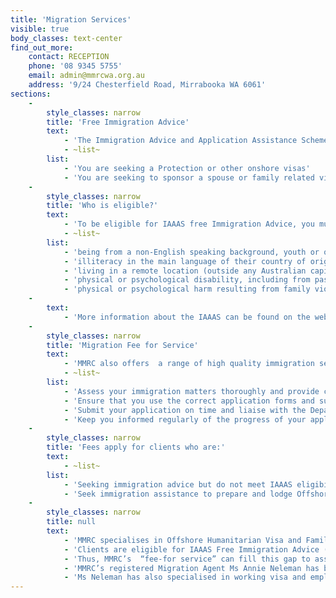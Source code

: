 ```yaml
---
title: 'Migration Services'
visible: true
body_classes: text-center
find_out_more:
    contact: RECEPTION
    phone: '08 9345 5755'
    email: admin@mmrcwa.org.au
    address: '9/24 Chesterfield Road, Mirrabooka WA 6061'
sections:
    -
        style_classes: narrow
        title: 'Free Immigration Advice'
        text:
            - 'The Immigration Advice and Application Assistance Scheme (IAAAS) offer free Immigration advice to an eligible client in person, or by phone, if:'
            - ~list~
        list:
            - 'You are seeking a Protection or other onshore visas'
            - 'You are seeking to sponsor a spouse or family related visa applicant'
    -
        style_classes: narrow
        title: 'Who is eligible?'
        text:
            - 'To be eligible for IAAAS free Immigration Advice, you must be in Australia and must meet eligibility criteria as a “disadvantaged person”. A “disadvantaged person” is in financial hardship and is disadvantaged due to:'
            - ~list~
        list:
            - 'being from a non-English speaking background, youth or other cultural issues such as gender barriers.'
            - 'illiteracy in the main language of their country of origin'
            - 'living in a remote location (outside any Australian capital city, except areas with known registered migration agents)'
            - 'physical or psychological disability, including from past torture or trauma, or'
            - 'physical or psychological harm resulting from family violence.'
    -
        text:
            - 'More information about the IAAAS can be found on the website of the Department of Immigration and Border Protection (DIBP) at https://www.border.gov.au/about/corporate/information/fact-sheets/63advice)'
    -
        style_classes: narrow
        title: 'Migration Fee for Service'
        text:
            - 'MMRC also offers  a range of high quality immigration services under a low fee structure and provides the following at an affordable cost:'
            - ~list~
        list:
            - 'Assess your immigration matters thoroughly and provide confidential immigration advice that will best meet your specific immigration requirements'
            - 'Ensure that you use the correct application forms and supply all the correct documents in support of your application'
            - 'Submit your application on time and liaise with the Department of Immigration and Border Protection if there are any outstanding issues concerning your application'
            - 'Keep you informed regularly of the progress of your application and its outcome.'
    -
        style_classes: narrow
        title: 'Fees apply for clients who are:'
        text:
            - ~list~
        list:
            - 'Seeking immigration advice but do not meet IAAAS eligibility criteria'
            - 'Seek immigration assistance to prepare and lodge Offshore Humanitarian Visa Application or Family Visa applications'
    -
        style_classes: narrow
        title: null
        text:
            - 'MMRC specialises in Offshore Humanitarian Visa and Family Visas, in which Humanitarian Settlement Program (HSP) clients would act as a sponsor or proposer.'
            - 'Clients are eligible for IAAAS Free Immigration Advice (one session only), but not eligible to IAAAS visa application assistance.'
            - 'Thus, MMRC’s  “fee-for service” can fill this gap to assist HSS clients to prepare and lodge high quality visa applications for overseas family members, at a heavily discounted fee.'
            - 'MMRC’s registered Migration Agent Ms Annie Neleman has been providing these services for nearly 10 years and has extensive experience in Offshore Humanitarian Visa and Family visa’s.'
            - 'Ms Neleman has also specialised in working visa and employer sponsored visas.'
---
```


